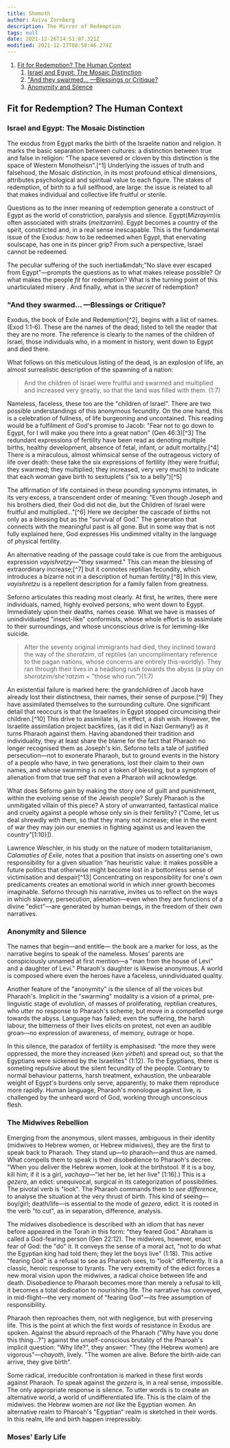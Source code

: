```yaml
---
title: Shemoth
author: Aviva Zornberg
description: The Mirror of Redemption
tags: null
date: 2021-12-26T14:51:07.321Z
modified: 2021-12-27T08:50:46.274Z
---
```


1. [Fit for Redemption? The Human Context](#fit-for-redemption-the-human-context)
   1. [Israel and Egypt: The Mosaic Distinction](#israel-and-egypt-the-mosaic-distinction)
   2. ["And they swarmed... &mdash;Blessings or Critique?](#and-they-swarmed-blessings-or-critique)
   3. [Anonymity and Silence](#anonymity-and-silence)

## Fit for Redemption? The Human Context

### Israel and Egypt: The Mosaic Distinction

The exodus from Egypt marks the birth of the Israelite nation and religion. It marks the basic separation between cultures: a distinction between true and false in religion: "The space severed or cloven by this distinction is the space of Western Monotheisn".[^1] Underlying the issues of truth and falsehood, the Mosaic distinction, in its most profound ethical dimensions, attributes psychological and spiritual value to each figure. The stakes of redemption, of birth to a full selfhood, are large: the issue is related to all that makes individual and collective life fruitful or sterile.

Questions as to the inner meaning of redemption generate a construct of Egypt as the world of constriction, paralysis and silence. Egypt(_Mizrayim_)is often associated with straits (_meitzarrim_). Egypt becomes a country of the spirit, constricted and, in a real sense inescapable. This is the fundamental issue of the Exodus: how to be redeemed when Egypt, that enervating soulscape, has one in its pincer grip? From such a perspective, Israel cannot be redeemed.

The peculiar suffering of the such inertia&mdah;"No slave ever escaped from Egypt"&mdash;prompts the questions as to what makes release possible? Or what makes the people _fit_ for redemption? What is the turning point of this unarticulated misery . And finally, what is the _secret_ of redemption?

### "And they swarmed... &mdash;Blessings or Critique?

Exodus, the book of Exile and Redemption[^2], begins with a list of names. (Exod 1:1-6). These are the names of the dead; listed to tell the reader that they are no more. The reference is clearly to the names of the children of Israel, those individuals who, in a moment in history, went down to Egypt and died there.

What follows on this meticulous listing of the dead, is an explosion of life, an almost surrealistic description of the spawning of a nation:

> And the children of Israel were fruitful and swarmed and multiplied and increased very greatly, so that the land was filled with them. (1:7)

Nameless, faceless, these too are the "children of Israel". There are two possible understandings of this anonymous fecundity. On the one hand, this is a celebration of fullness, of life burgeoning and uncontained. This reading would be a fulfilment of God's promise to Jacob: "Fear not to go down to Egypt, for I will make you there into a great nation" (Gen 46:3)[^3] The redundant expressions of fertility have been read as denoting multiple births, healthy development, absence of fetal, infant, or adult mortality.[^4] There is a miraculous, almost whimsical sense of the outrageous victory of life over death: these take the six expressions of fertility (they were fruitful; they swarmed; they multiplied; they increased, very very much) to indicate that each woman gave birth to sextuplets ("six to a belly")[^5]

The affirmation of life contained in these pounding synonyms intimates, in its very excess, a transcendent order of meaning: "Even though Joseph and his brothers died, their God did not die, but the Children of Israel were fruitful and multiplied..."[^6] Here we decipher the cascade of births not only as a blessing but as the "survival of God." The generation that connects with the meaningful past is all gone. But in some way that is not fully explained here, God expresses His undimmed vitality in the language of physical fertility.

An alternative reading of the passage could take is cue from the ambiguous expression _vayishretzy_&mdash;"they swarmed." This can mean the blessing of extraordinary increase;[^7] but it connotes reptilian fecundity, which introduces a bizarre not in a description of human fertility.[^8] In this view, _vayishretzu_ is a repellent description for a family fallen from greatness.

Seforno articulates this reading most clearly. At first, he writes, there were individuals, named, highly evolved persons, who went down to Egypt. Immediately upon their deaths, names cease. What we have is masses of unindividuated "insect-like" conformists, whose whole effort is to assimilate to their surroundings, and whose unconscious drive is for lemming-like suicide.

> After the seventy original immigrants had died, they inclined toward the way of the _sheratzim_, of reptiles (an uncomplimentary reference to the pagan nations, whose concerns are entirely this-worldly). They ran through their lives in a headlong rush towards the abyss (a play on _sheratzim/she'ratzim_ = "those who run.")(1:7)

An existential failure is marked here: the grandchildren of Jacob have already lost their distinctness, their names, their sense of purpose.[^9] They have assimilated themselves to the surrounding culture. One significant detail that reoccurs is that the Israelites in Egypt stopped circumcising their children.[^10] This drive to assimilate is, in effect, a dish wish. However, the Israelite assimilation project backfires, {as it did in Nazi Germany!} as it turns Pharaoh against them. Having abandoned their tradition and individuality, they at least share the blame for the fact that Pharaoh no longer recognised them as Joseph's kin. Seforno tells a tale of justified persecution&mdash;not to exonerate Pharaoh, but to ground events in the history of a people who have, in two generations, lost their claim to their own names, and whose swarming is not a token of blessing, but a symptom of alienation from that true self that even a Pharaoh will acknowledge.

What does Seforno gain by making the story one of guilt and punishment, within the evolving sense of the Jewish people? Surely Pharaoh is the unmitigated villain of this piece? A story of unwarranted, fantastical malice and cruelty against a people whose only sin is their fertility? ("Come, let us deal shrewdly with them, so that they many not increase; else in the event of war they may join our enemies in fighting against us and leaven the country"[1:10}]).

Lawrence Weschler, in his study on the nature of modern totalitarianism, _Calamaties of Exile_, notes that a position that insists on asserting one's own responsibility for a given situation "has heuristic value: it makes possible a future politics that otherwise might become lost in a bottomless sense of victimisation and despair[^13] Concentrating on responsibility for one's own predicaments creates an emotional world in which inner growth becomes imaginable. Seforno through his narrative, invites us to reflect on the ways in which slavery, persecution, alienation&mdash;even when they are functions of a divine "edict"&mdash;are generated by human beings, in the freedom of their own narratives.

### Anonymity and Silence

The names that begin&mdash;and entitle&mdash; the book are a marker for loss, as the narrative begins to speak of the nameless. Moses' parents are conspiciously unnamed at first mention&mdash;a "man from the house of Levi" and a daughter of Levi." Pharaoh's daughter is likewise anonymous. A world is composed where even the heroes have a faceless, unindividuated quality.

Another feature of the "anonymity" is the silence of all the voices but Pharaoh's. Implicit in the "swarming" modality is a vision of a primal, pre-linguistic stage of evolution, of masses of proliferating, reptilian creatures, who utter no response to Pharaoh's scheme, but move in a compelled surge towards the abyss. Language has failed; even the suffering, the harsh labour, the bitterness of their lives elicits on protest, not even an audible groan&mdash;no expression of awareness, of memory, outrage or hope.

In this silence, the paradox of fertility is emphasised: "the more they were oppressed, the more they increased (_ken yirbeh_) and spread out, so that the Egyptians were sickened by the Israelites" (1:12). To the Egyptians, there is someting repulsive about the silent fecundity of the people. Contrary to normal behaviour patterns, harsh treatment, exhaustion, the unbearable weight of Egypt's burdens only serve, apparently, to make them reproduce more rapidly. Human language, Pharaoh's monologue against live, is challenged by the unheard word of God, working through unconscious flesh.

### The Midwives Rebellion

Emerging from the anonymous, silent masses, ambiguous in their identity (midwives to Hebrew women, or Hebrew midwives), they are the first to speak back to Pharaoh. They stand up&mdash;to pharaoh&mdash;and thus are named. What compells them to speak is their disobedience to Pharaoh's decree. "When you deliver the Hebrew women, look at the birthstool. If it is a boy, kill him; if it is a girl, _vachaya_&mdash;"let her be, let her live" [1:16].) This is a _gezera_, an edict: unequivocal, surgical in its categorization of possibilities. The pivotal verb is "look". The Pharaoh commands them to _see difference_, to analyse the situation at the very thrust of birth. This kind of seeing&mdash;boy/girl; death/life&mdash;is essential to the mode of _gezera_, edict. It is rooted in the verb "to cut", as in separation, difference, analysis.

The midwives disobedience is described with an idiom that has never before appeared in the Torah in this form: "they feared God." Abraham is called a God-fearing person (Gen 22:12). The midwives, however, enact fear of God: the "do" it. It conveys the sense of a moral act, "not to do what the Egyptian king had told them; they let the boys live" (1:18). This active "fearing God" is a refusal to see as Pharaoh sees, to "look" differently. It is a classic, heroic response to tyrants. The very extremity of the edict forces a new moral vision upon the midwives, a radical choice between life and death. Disobedience to Pharaoh becomes more than merely a refusal to kill, it becomes a total dedication to nourishing life. The narrative has conveyed, in mid-flight&mdash;the very moment of "fearing God"&mdash;its free assumption of responsibility.

Pharaoh then reproaches them, not with negligence, but with preserving life. This is the point at which the first words of resistance in Exodus are spoken. Against the absurd reproach of the Pharaoh ("Why have you done this thing...?") against the unself-conscious brutality of the Pharoah's implicit question: "Why life?", they answer: "They (the Hebrew women) are vigorous"&mdash;_chayoth_, lively. "The women are alive. Before the birth-aide can arrive, they give birth".

Some radical, irreducible confrontation is marked in these first words against Pharaoh. To speak against the _gezera_ is, in a real sense, impossible. The only appropriate response is silence. To utter words is to create an alternative world, a world of undifferentiated life. This is the claim of the midwives: the Hebrew women are _not like_ the Egyptian women. An alternative realm to Pharoah's "Egyptian" realm is sketched in their words. In this realm, life and birth happen irrepressibly.

### Moses' Early Life
